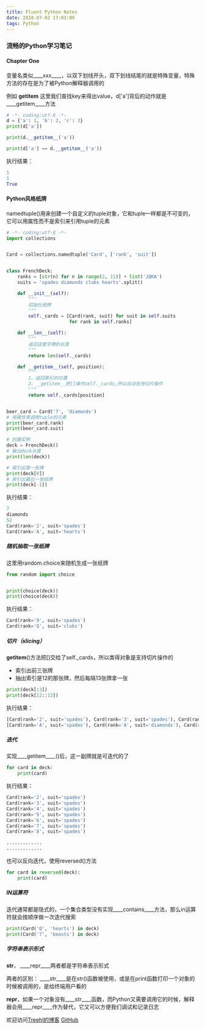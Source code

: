 ```yaml
---
title: Fluent Python Notes
date: 2018-07-02 17:03:09
tags: Python
---
```


### **流畅的Python学习笔记**

#### **Chapter One**

变量名类似____xxx____，以双下划线开头，双下划线结尾的就是特殊变量，特殊方法的存在是为了被Python解释器调用的

例如  ____getitem____  这里我们查找key来得出value，d['a']背后的动作就是____getitem____方法

```python
# -*- coding:utf-8 -*-
d = {'a': 1, 'b': 2, 'c': 3}
print(d['a'])

print(d.__getitem__('a'))

print(d['a'] == d.__getitem__('a'))

```

执行结果：

```python
1
1
True
```

#### **Python风格纸牌**
namedtuple()用来创建一个自定义的tuple对象，它和tuple一样都是不可变的，它可以用属性而不是索引来引用tuple的元素


```python
# -*- coding:utf-8 -*-
import collections


Card = collections.namedtuple('Card', ['rank', 'suit'])


class FrenchDeck:
    ranks = [str(n) for n in range(2, 11)] + list('JQKA')
    suits = 'spades diamonds clubs hearts'.split()

    def __init__(self):
        """
        初始化纸牌
        """
        self._cards = [Card(rank, suit) for suit in self.suits
                       for rank in self.ranks]

    def __len__(self):
        """
        返回这套字牌的长度
        """
        return len(self._cards)

    def __getitem__(self, position):
        """
        1、返回索引的位置
        2、__getitem__把[]操作self._cards,所以自动支持切片操作
        """
        return self._cards[position]


beer_card = Card('7', 'diamonds')
# 用属性来调用tuple的元素
print(beer_card.rank)
print(beer_card.suit)

# 创建实例
deck = FrenchDeck()
# 输出deck长度
print(len(deck))

# 索引出第一张牌
print(deck[0])
# 索引出最后一张纸牌
print(deck[-1])
```

执行结果：

```python
7
diamonds
52
Card(rank='2', suit='spades')
Card(rank='A', suit='hearts')
```

##### **随机抽取一张纸牌**

这里用random.choice来随机生成一张纸牌
```python
from random import choice


print(choice(deck))
print(choice(deck))
```

执行结果：

```python
Card(rank='9', suit='spades')
Card(rank='Q', suit='clubs')
```


##### **切片（slicing）**

____getitem____()方法把[]交给了self._cards，所以类得对象是支持切片操作的

- 索引出前三张牌
- 抽出索引是12的那张牌，然后每隔13张牌拿一张


```python
print(deck[:3])
print(deck[12::13])
```

执行结果：


```python
[Card(rank='2', suit='spades'), Card(rank='3', suit='spades'), Card(rank='4', suit='spades')]
[Card(rank='A', suit='spades'), Card(rank='A', suit='diamonds'), Card(rank='A', suit='clubs'), Card(rank='A', suit='hearts')

```


##### **迭代**

实现____getitem____()后，这一副牌就是可迭代的了
```python
for card in deck:
	print(card)
```


执行结果：

```python
Card(rank='2', suit='spades')
Card(rank='3', suit='spades')
Card(rank='4', suit='spades')
Card(rank='5', suit='spades')
Card(rank='6', suit='spades')
Card(rank='7', suit='spades')
Card(rank='8', suit='spades')

.............
.............
```

也可以反向迭代，使用reversed()方法


```python
for card in reversed(deck):
	print(card)
```



##### **IN运算符**
迭代通常都是隐式的，一个集合类型没有实现____contains____方法，那么in运算符就会按顺序做一次迭代搜索

```python
print(Card('Q', 'hearts') in deck)
print(Card('7', 'beasts') in deck)
```


##### **字符串表示形式**

____str____， ____repr____两者都是字符串表示形式

两者的区别：
____str____是在str()函数被使用，或是在print函数打印一个对象的时候被调用的，是给终端用户看的

____repr____，如果一个对象没有____str____函数，而Python又需要调用它的时候，解释器会用____repr____作为替代，它又可以方便我们调试和记录日志



欢迎访问[Treehl的博客](https://family-treesy.github.io/)
[GitHub](https://github.com/Family-TreeSY/Fluent-Python-Notes)